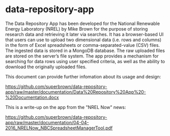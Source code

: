 # data-repository-app
The Data Repository App has been developed for the National Renewable Energy Laboratory (NREL) by Mike Brown for the purpose 
of storing research data and retrieving it later via searches. It has a browser-based UI that users can use to upload two
dimensional data (i.e. rows and columns) in the form of Excel spreadsheets or comma-separated-value (CSV) files. The ingested
data is stored in a MongoDB database. The raw uploaded files are stored on the server’s file system. The app provides a mechanism
for searching for data rows using user specified criteria, as well as the ability to download the originally uploaded files.

This document can provide further infomation about its usage and design:

https://github.com/superbrown/data-repository-app/raw/master/documentation/Data%20Repository%20App%20-%20Documentation.docx

This is a write-up on the app from the "NREL Now" news:

https://github.com/superbrown/data-repository-app/raw/master/documentation/04-04-2016_NRELNow_NBCSpreadsheetManagerTool.pdf
